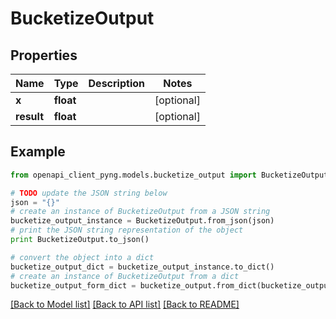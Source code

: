 # BucketizeOutput


## Properties
Name | Type | Description | Notes
------------ | ------------- | ------------- | -------------
**x** | **float** |  | [optional] 
**result** | **float** |  | [optional] 

## Example

```python
from openapi_client_pyng.models.bucketize_output import BucketizeOutput

# TODO update the JSON string below
json = "{}"
# create an instance of BucketizeOutput from a JSON string
bucketize_output_instance = BucketizeOutput.from_json(json)
# print the JSON string representation of the object
print BucketizeOutput.to_json()

# convert the object into a dict
bucketize_output_dict = bucketize_output_instance.to_dict()
# create an instance of BucketizeOutput from a dict
bucketize_output_form_dict = bucketize_output.from_dict(bucketize_output_dict)
```
[[Back to Model list]](../README.md#documentation-for-models) [[Back to API list]](../README.md#documentation-for-api-endpoints) [[Back to README]](../README.md)


